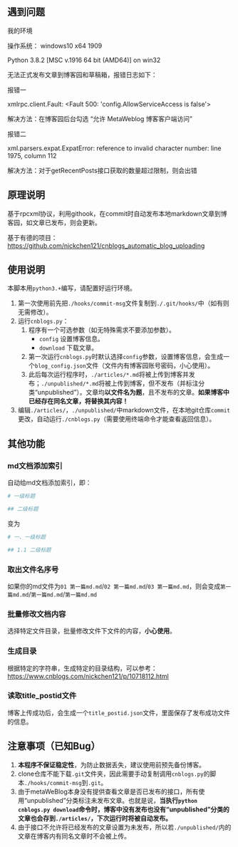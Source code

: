 ## 遇到问题

我的环境

操作系统： windows10 x64 1909

Python 3.8.2  [MSC v.1916 64 bit (AMD64)] on win32

无法正式发布文章到博客园和草稿箱，报错日志如下：

报错一

xmlrpc.client.Fault: <Fault 500: 'config.AllowServiceAccess is false'>

解决方法：在博客园后台勾选 “允许 MetaWeblog 博客客户端访问”

报错二

xml.parsers.expat.ExpatError: reference to invalid character number: line 1975, column 112

解决方法：对于getRecentPosts接口获取的数量超过限制，则会出错

## 原理说明

基于rpcxml协议，利用githook，在commit时自动发布本地markdown文章到博客园，如文章已发布，则会更新。


基于有德的项目：<a target='_blank' href='https://github.com/nickchen121/cnblogs_automatic_blog_uploading'>https://github.com/nickchen121/cnblogs_automatic_blog_uploading</a>



## 使用说明

本脚本用`python3.+`编写，请配置好运行环境。

1. 第一次使用前先把`./hooks/commit-msg`文件复制到`./.git/hooks/`中（如有则无需修改）。
2. 运行`cnblogs.py`：
    1. 程序有一个可选参数（如无特殊需求不要添加参数）。
        - `config` 设置博客信息。
        - `download` 下载文章。
    2. 第一次运行`cnblogs.py`时默认选择`config`参数，设置博客信息，会生成一个`blog_config.json`文件（文件内有博客园账号密码，小心使用）。
    3. 此后每次运行程序时，`./articles/*.md`将被上传到博客并发布；`./unpublished/*.md`将被上传到博客，但不发布（并标注分类“unpublished”）。文章均**以文件名为题**，且不发布的文章。**如果博客中已经存在同名文章，将替换其内容！**
3. 编辑`./articles/`，`./unpublished/`中markdown文件，在本地git仓库`commit`更改，自动运行`./cnblogs.py`（需要使用终端命令才能查看返回信息）。

## 其他功能

### md文档添加索引

自动给md文档添加索引，即：

```python
# 一级标题

## 二级标题
```
变为

```python
# 一、一级标题

## 1.1 二级标题
```

### 取出文件名序号

如果你的md文件为`01 第一篇md.md`/`02 第一篇md.md`/`03 第一篇md.md`，则会变成`第一篇md.md`/`第一篇md.md`/`第一篇md.md`

### 批量修改文档内容

选择特定文件目录，批量修改文件下文件的内容，**小心使用**。



### 生成目录

根据特定的字符串，生成特定的目录结构，可以参考：<a target='_blank' href='https://www.cnblogs.com/nickchen121/p/10718112.html'>https://www.cnblogs.com/nickchen121/p/10718112.html</a>



### 读取title_postid文件

博客上传成功后，会生成一个`title_postid.json`文件，里面保存了发布成功文件的信息。



## 注意事项（已知Bug）

1. **本程序不保证稳定性**，为防止数据丢失，建议使用前预先备份博客。
2. clone仓库不能下载`.git`文件夹，因此需要手动复制调用`cnblogs.py`的脚本`./hooks/commit-msg`到`.git`。
3. 由于metaWeBlog本身没有提供查看文章是否已发布的接口，所有使用“unpublished”分类标注未发布文章。也就是说，**当执行`python cnblogs.py download`命令时，博客中没有发布也没有“unpublished”分类的文章也会存到`./articles/`，下次运行时将被自动发布。**
4. 由于接口不允许将已经发布的文章设置为未发布，所以若`./unpublished/`内的文章在博客内有同名文章时不会被上传。

